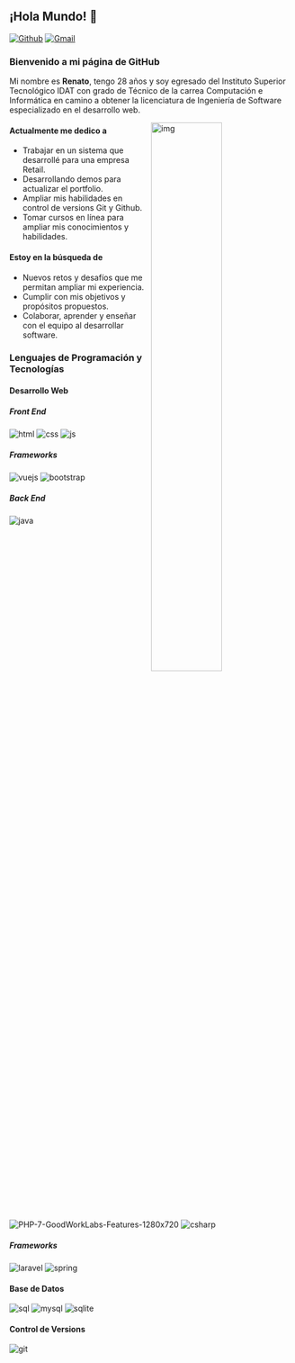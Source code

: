 ## ¡Hola Mundo! 👋

[![Github](https://img.shields.io/badge/-Github-000?style=flat&logo=Github&logoColor=white)](https://github.com/renatodev27)
[![Gmail](https://img.shields.io/badge/-Gmail-c14438?style=flat&logo=Gmail&logoColor=white)](mailto:renatoramos.devops@gmail.com)

### Bienvenido a mi página de GitHub
Mi nombre es **Renato**, tengo 28 años y soy egresado del Instituto Superior Tecnológico IDAT con grado de Técnico de la carrea Computación e Informática en camino a obtener la licenciatura de Ingeniería de Software especializado en el desarrollo web.

<img align="right" alt="img" src="https://user-images.githubusercontent.com/73003319/134302464-6fc22f3f-74e4-42f9-b952-7ef2a341510b.jpg" width="50%" height="auto" />


#### Actualmente me dedico a 
  - Trabajar en un sistema que desarrollé para una empresa Retail.
  - Desarrollando demos para actualizar el portfolio.
  - Ampliar mis habilidades en control de versions Git y Github.
  - Tomar cursos en línea para ampliar mis conocimientos y habilidades.

#### Estoy en la búsqueda de 
  - Nuevos retos y desafíos que me permitan ampliar mi experiencia.
  - Cumplir con mis objetivos y propósitos propuestos.
  - Colaborar, aprender y enseñar con el equipo al desarrollar software.


### Lenguajes de Programación y Tecnologías

#### Desarrollo Web
##### Front End
![html](https://user-images.githubusercontent.com/73003319/134300117-6b8d7243-da93-443f-b782-df7e6457fcc0.png)
![css](https://user-images.githubusercontent.com/73003319/134300127-d5ed1b0a-bf9f-4a8a-bd96-22a50ab279ad.png)
![js](https://user-images.githubusercontent.com/73003319/134300132-9fc67f35-4df2-4e75-8b6b-61a4dc0e3fcd.png)
##### Frameworks
![vuejs](https://user-images.githubusercontent.com/73003319/134300614-39e66e64-34c5-40c7-b78a-a045b348c07e.png)
![bootstrap](https://user-images.githubusercontent.com/73003319/134300754-e219d81b-28f4-43d0-8719-adb4ce986295.png)

##### Back End
  ![java](https://user-images.githubusercontent.com/73003319/134301595-d31bbc4b-dd1b-47e2-b960-73ad8edcb0af.png)
  ![PHP-7-GoodWorkLabs-Features-1280x720](https://user-images.githubusercontent.com/73003319/134302004-12b8a6a2-efef-4043-98c5-f791a2d24b82.png)
  ![csharp](https://user-images.githubusercontent.com/73003319/134302015-6758acdc-91de-47ae-aa17-b6951507b49b.png)
##### Frameworks
  ![laravel](https://user-images.githubusercontent.com/73003319/134302044-8bf10730-9a71-485b-b593-92064787d19c.png)
  ![spring](https://user-images.githubusercontent.com/73003319/134302052-937bb48f-6551-484a-b0ff-ed7e1e4712ca.png)
  
  
#### Base de Datos
![sql](https://user-images.githubusercontent.com/73003319/134310418-c5a5607f-a3e0-450f-9805-8c458baad663.png)
![mysql](https://user-images.githubusercontent.com/73003319/134310423-26c0ff79-ae1f-4606-83bd-1a745e3f7465.png)
![sqlite](https://user-images.githubusercontent.com/73003319/134310715-56c7fb34-e6c3-4567-a115-0746de9f315a.png)

#### Control de Versions
![git](https://user-images.githubusercontent.com/73003319/134310599-0ba598a0-f7e3-4440-a149-7d60ae9f55f9.png)

